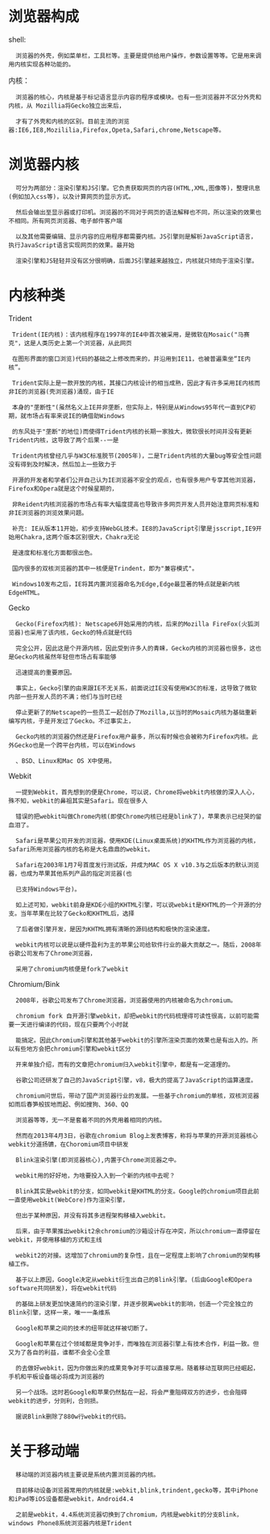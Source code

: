   # 浏览器构成
  
  
   shell:
      
      浏览器的外壳，例如菜单栏，工具栏等。主要是提供给用户操作，参数设置等等。它是用来调用内核实现各种功能的。
      
   内核：
    
      浏览器的核心，内核是基于标记语言显示内容的程序或模块。也有一些浏览器并不区分外壳和内核，从 Mozillia将Gecko独立出来后，
      
      才有了外壳和内核的区别。目前主流的浏览器:IE6,IE8,Mozililia,Firefox,Opeta,Safari,chrome,Netscape等。
      
      
   # 浏览器内核
   
      可分为两部分：渲染引擎和JS引擎。它负责获取网页的内容(HTML,XML,图像等)，整理讯息(例如加入css等)，以及计算网页的显示方式。
      
      然后会输出至显示器或打印机。浏览器的不同对于网页的语法解释也不同，所以渲染的效果也不相同。所有网页浏览器、电子邮件客户端
      
      以及其他需要编辑、显示内容的应用程序都需要内核。JS引擎则是解析JavaScript语言，执行JavaScript语言实现网页的效果。最开始
      
      渲染引擎和JS轻轻并没有区分很明确，后面JS引擎越来越独立，内核就只倾向于渲染引擎。
      
  # 内核种类
  
   Trident
   
     Trident(IE内核)：该内核程序在1997年的IE4中首次被采用，是微软在Mosaic("马赛克"，这是人类历史上第一个浏览器，从此网页
      
     在图形界面的窗口浏览)代码的基础之上修改而来的，并沿用到IE11，也被普遍乘坐“IE内核”。
      
     Trident实际上是一款开放的内核，其接口内核设计的相当成熟，因此才有许多采用IE内核而非IE的浏览器(壳浏览器)涌现，由于IE
      
     本身的"垄断性"(虽然名义上IE并非垄断，但实际上，特别是从Windows95年代一直到CP初期，就市场占有率来说IE的确借助Windows
      
     的东风处于"垄断"的地位)而使得Trident内核的长期一家独大，微软很长时间并没有更新Trident内核，这导致了两个后果--一是
      
     Trident内核曾经几乎与W3C标准脱节(2005年)，二是Trident内核的大量bug等安全性问题没有得到及时解决，然后加上一些致力于
      
     开源的开发者和学者们公开自己认为IE浏览器不安全的观点，也有很多用户专享其他浏览器，Firefox和Opera就是这个时候星期的，
      
     非Reident内核浏览器的市场占有率大幅度提高也导致许多网页开发人员开始注意网页标准和非IE浏览器的浏览效果问题。
      
     补充: IE从版本11开始，初步支持WebGL技术。IE8的JavaScript引擎是jsscript,IE9开始用Chakra,这两个版本区别很大，Chakra无论
      
     是速度和标准化方面都很出色。
      
     国内很多的双核浏览器的其中一核便是Trindent，即为"兼容模式"。
      
     Windows10发布之后，IE将其内置浏览器命名为Edge,Edge最显著的特点就是新内核EdgeHTML。
      
   Gecko
   
      Gecko(Firefox内核): Netscape6开始采用的内核，后来的Mozilla FireFox(火狐浏览器)也采用了该内核，Gecko的特点就是代码
        
      完全公开，因此这是个开源内核，因此受到许多人的青睐，Gecko内核的浏览器也很多，这也是Gecko内核虽然年轻但市场占有率能够
        
      迅速提高的重要原因。
        
      事实上，Gecko引擎的由来跟IE不无关系，前面说过IE没有使用W3C的标准，这导致了微软内部一些开发人员的不满；他们与当时已经
        
      停止更新了的Netscape的一些员工一起创办了Mozilla,以当时的Mosaic内核为基础重新编写内核，于是开发过了Gecko。不过事实上，
        
      Gecko内核的浏览器仍然还是Firefox用户最多，所以有时候也会被称为Firefox内核。此外Gecko也是一个跨平台内核，可以在Windows
        
      、BSD、Linux和Mac OS X中使用。
        
   Webkit
    
      一提到Webkit，首先想到的便是Chrome，可以说，Chrome将webkit内核做的深入人心，殊不知，webkit的鼻祖其实是Safari。现在很多人
        
      错误的把webkit叫做Chrome内核(即使Chrome内核已经是blink了)，苹果表示已经哭的留血泪了。
        
      Safari是苹果公司开发的浏览器，使用KDE(Linux桌面系统)的KHTML作为浏览器的内核，Safari所用浏览器内核的名称是大名鼎鼎的webkit。
        
      Safari在2003年1月7号首度发行测试版，并成为MAC OS X v10.3与之后版本的默认浏览器，也成为苹果其他系列产品的指定浏览器(也
        
      已支持Windows平台)。
        
      如上述可知，webkit前身是KDE小组的KHTML引擎，可以说webkit是KHTML的一个开源的分支。当年苹果在比较了Gecko和KHTML后，选择
        
      了后者做引擎开发，是因为KHTML拥有清晰的源码结构和极快的渲染速度。
        
      webkit内核可以说是以硬件盈利为主的苹果公司给软件行业的最大贡献之一。随后，2008年谷歌公司发布了Chrome浏览器，
        
      采用了chromium内核便是fork了webkit
        
  Chromium/Bink
  
      2008年，谷歌公司发布了Chrome浏览器，浏览器使用的内核被命名为chromium。
      
      chromium fork 自开源引擎webkit，却把webkit的代码梳理得可读性很高，以前可能需要一天进行编译的代码，现在只要两个小时就
      
      能搞定。因此Chromium引擎和其他基于webkit的引擎所渲染页面的效果也是有出入的。所以有些地方会把chromium引擎和webkit区分
      
      开来单独介绍，而有的文章把chromium归入webkit引擎中，都是有一定道理的。
      
      谷歌公司还研发了自己的JavaScript引擎，v8，极大的提高了JavaScript的运算速度。
      
      chromium问世后，带动了国产浏览器行业的发展。一些基于chromium的单核，双核浏览器如雨后春笋般拔地而起、例如搜狗、360、QQ
      
      浏览器等等，无一不是套着不同的外壳用着相同的内核。
      
      然而在2013年4月3日，谷歌在chromium Blog上发表博客，称将与苹果的开源浏览器核心webkit分道扬镳，在Choromium项目中研发
      
      Blink渲染引擎(即浏览器核心),内置于Chrome浏览器之中。
      
      webkit用的好好地，为啥要投入入到一个新的内核中去呢？
      
      Blink其实是webkit的分支，如同webkit是KHTML的分支。Google的chromium项目此前一直使用webkit(WebCore)作为渲染引擎，
      
      但出于某种原因，并没有将其多进程架构移植入webkit。
      
      后来，由于苹果推出webkit2余chromium的沙箱设计存在冲突，所以chromium一直停留在webkit，并使用移植的方式和主线
      
      webkit2的对接。这增加了chromium的复杂性，且在一定程度上影响了chromium的架构移植工作。
      
      基于以上原因，Google决定从webkit衍生出自己的Blink引擎。(后由Google和Opera software共同研发)，将在webkit代码
      
      的基础上研发更加快速简约的渲染引擎，并逐步脱离webkit的影响，创造一个完全独立的Blink引擎，这样一来，唯一一条维系
      
      Google和苹果之间的技术的纽带就这样被切断了。
      
      Google和苹果在过个领域都是竞争对手，而唯独在浏览器引擎上有技术合作，利益一致。但又为了各自的利益，谁都不会全心全意
      
      的去做好webkit，因为你做出来的成果竞争对手可以直接享用。随着移动互联网已经崛起，手机和平板设备端必将成为浏览器的
      
      另一个战场。这时若Google和苹果仍然黏在一起，将会严重阻碍双方的进步，也会阻碍webkit的进步，分则利，合则损。
      
      据说Blink删除了880w行webkit的代码。
      
  # 关于移动端

      移动端的浏览器内核主要说是系统内置浏览器的内核。
      
      目前移动设备浏览器常用的内核就是:webkit,blink,trindent,gecko等，其中iPhone和iPad等iOS设备都是webkit，Android4.4
      
      之前是webkit，4.4系统浏览器切换到了chromium，内核是webkit的分支Blink，windows Phone8系统浏览器内核是Trident
      
    
      
 
    
      
